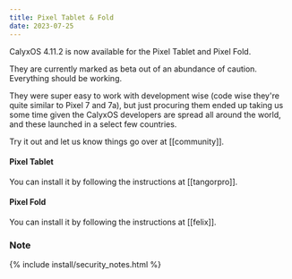 ```yaml
---
title: Pixel Tablet & Fold
date: 2023-07-25
---
```


CalyxOS 4.11.2 is now available for the Pixel Tablet and Pixel Fold.

They are currently marked as beta out of an abundance of caution. Everything should be working.

They were super easy to work with development wise (code wise they're quite similar to Pixel 7 and 7a), but just procuring them ended up taking us some time given the CalyxOS developers are spread all around the world, and these launched in a select few countries.

Try it out and let us know things go over at [[community]].

#### Pixel Tablet

You can install it by following the instructions at [[tangorpro]].

#### Pixel Fold

You can install it by following the instructions at [[felix]].

### Note

{% include install/security_notes.html %}

